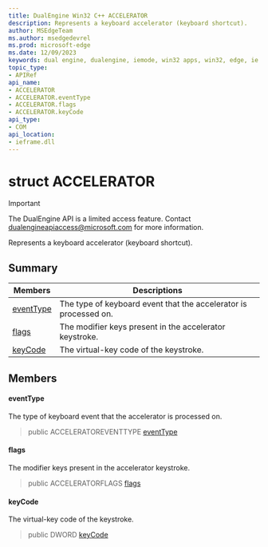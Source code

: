 ```yaml
---
title: DualEngine Win32 C++ ACCELERATOR
description: Represents a keyboard accelerator (keyboard shortcut).
author: MSEdgeTeam
ms.author: msedgedevrel
ms.prod: microsoft-edge
ms.date: 12/09/2023
keywords: dual engine, dualengine, iemode, win32 apps, win32, edge, ie mode, edge html, ACCELERATOR
topic_type: 
- APIRef
api_name:
- ACCELERATOR
- ACCELERATOR.eventType
- ACCELERATOR.flags
- ACCELERATOR.keyCode
api_type:
- COM
api_location:
- ieframe.dll
---
```


# struct ACCELERATOR

> [!IMPORTANT]
> The DualEngine API is a limited access feature. Contact dualengineapiaccess@microsoft.com for more information.

Represents a keyboard accelerator (keyboard shortcut).

## Summary

 Members                        | Descriptions
--------------------------------|---------------------------------------------
[eventType](#eventtype) | The type of keyboard event that the accelerator is processed on.
[flags](#flags) | The modifier keys present in the accelerator keystroke.
[keyCode](#keycode) | The virtual-key code of the keystroke.

## Members

#### eventType

The type of keyboard event that the accelerator is processed on.

> public ACCELERATOREVENTTYPE [eventType](#eventtype)

#### flags

The modifier keys present in the accelerator keystroke.

> public ACCELERATORFLAGS [flags](#flags)

#### keyCode

The virtual-key code of the keystroke.

> public DWORD [keyCode](#keycode)

